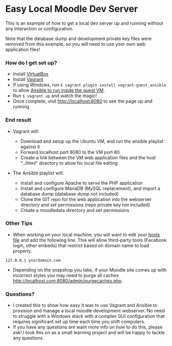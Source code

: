 # Easy Local Moodle Dev Server #

This is an example of how to get a local dev server up and running without any interaction or configuration.

Note that the database dump and development private key files were removed from this example, so you will need to use your own web application files!

### How do I get set up? ###

* Install [VirtualBox](https://www.virtualbox.org)
* Install [Vagrant](https://www.vagrantup.com)
* If using Windows, run `$ vagrant plugin install vagrant-guest_ansible` to allow [Ansible to run inside the guest VM](https://github.com/vovimayhem/vagrant-guest_ansible).
* Run `$ vagrant up` and watch the magic!
* Once complete, visit <http://localhost:8080> to see the page up and running

### End result ###

* Vagrant will:
  * Download and setup up the Ubuntu VM, and run the ansible playlist against it
  * Forward localhost port 8080 to the VM port 80
  * Create a link between the VM web application files and the host "../html" directory to allow for local file editing
  
* The Ansible playlist will:
  * Install and configure Apache to serve the PHP application
  * Install and configure MariaDB (MySQL replacement), and import a database dump (database dump not included)
  * Clone the GIT repo for the web application into the webserver directory and set permissions (repo private key not included)
  * Create a moodledata directory and set permissions

### Other Tips ###

* When working on your local machine, you will want to edit your [hosts file](https://www.google.com/?ion=1&espv=2#q=edit%20hosts%20file) and add the following line. This will allow third-party tools (Facebook login, other embeds) that restrict based on domain name to load properly.
```
127.0.0.1 yourdomain.com
```
* Depending on the snapshop you take, if your Moodle site comes up with incorrect styles you may need to purge all caches <http://localhost.com:8080/admin/purgecaches.php>.

### Questions? ###

* I created this to show how easy it was to use Vagrant and Ansible to provision and manage a local moodle development webserver. No need to struggle with a Windows stack with a complex GUI configuration that requires significant set up time each time you shift computers.
* If you have any questions are want more info on how to do this, please ask! I took this on as a small learning project and will be happy to tackle any questions.
